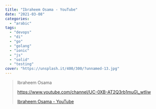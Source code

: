 ```yaml
---
title: "Ibraheem Osama - YouTube"
date: "2021-03-08"
categories:
  - "arabic"
tags:
  - "devops"
  - "di"
  - "go"
  - "golang"
  - "ionic"
  - "js"
  - "solid"
  - "testing"
cover: "https://unsplash.it/400/300/?unnamed-13.jpg"
---
```


> Ibraheem Osama
>
> https://www.youtube.com/channel/UC-0XB-AT2Q3rb1muG\_wtIiw
>
> [Ibraheem Osama - YouTube](https://www.youtube.com/channel/UC-0XB-AT2Q3rb1muG_wtIiw)
